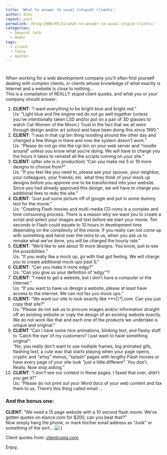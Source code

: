 ```yaml
---
title: 'What to answer to usual (stupid) clients:'
author: Alex
layout: post
permalink: /blog/2008/05/31/what-to-answer-to-usual-stupid-clients/
categories:
  - General talk
  - Humor
tags:
  - client
  - funny
  - quotes
---
```

# 

When working for a web development company you’ll often find yourself dealing with complex clients, or clients whose knowledge of what exactly is Internet and a website is close to nothing…  
This is a compilation of REALLY stupid client quotes, and what you or your company should answer:

1.  **CLIENT**: “I want everything to be bright blue and bright red.”  
    Us: “Light blue and fire engine red do not go well together (unless you’ve intentionally taken LSD and/or put on a pair of 3D glasses to watch Cat Women of the Moon.) Trust in the fact that we all went through design and/or art school and have been doing this since 1995.”
2.  **CLIENT**: “I was in that cgi bin thing noodling around the other day and changed a few things in there and now the system doesn’t work.”  
    Us: “Please do not go into the cgi-bin on your web server and “noodle around” unless you know what you’re doing. We will have to charge you the hours it takes to reinstall all the scripts running on your site.”
3.  **CLIENT**: (after site is in production) “Can you make me 5 or 10 more designs to choose from?”  
    Us: “If you feel like you need to, please ask your spouse, your neighbor, your colleagues, your friends, etc. what they think of your mock up designs before you approve one to be transformed into your website. Since you had already approved this design, we will have to charge you additional fees to redo the site.”
4.  **CLIENT**: “Just pull some picture off of google and put in some dummy text for the movie.”  
    Us: “Creating Flash movies and multi-media CD-roms is a complex and time consuming process. There is a reason why we want you to create a script and select your images and text before we start your movie. Ten seconds in Flash could equate to 10 hours in development time depending on the complexity of the movie. If you really can not come up with something and hand over the reins to us, when you ask us to remake what we’ve done, you will be charged the hourly rate.”
5.  **CLIENT**: “We’d like to see about 10 more designs. You know, just to see the possibilities.”  
    Us: “If you really like a mock up, go with that gut feeling. We will charge you to create additional mock ups past 5.”
6.  **CLIENT**: “Can you make it more edgy?”  
    Us: “Can you give us your definition of ‘edgy’”?
7.  **CLIENT**: “I need to get a website, but I don’t have a computer or the internet.”  
    Us: “If you want to have us design a website, please at least have access to the internet. We can not fax you mock ups.”
8.  **CLIENT**: “We want our site to look exactly like \*\*\*|\\*\**|.com. Can you just copy that site?”  
    Us: “Please do not ask us to procure images and/or information straight off an existing website or copy the design of an existing website exactly. We do not work like that and each one of the products we undertake is unique and original.”
9.  **CLIENT** “Can I have some nice animations, blinking text, and flashy stuff to ‘Catch the eye’ of my customers? I just want to have something original”:  
    “No, you really don’t want to use multiple frames, big animated gifs, flashing text, a cute wav that starts playing when your page opens, cryptic and “artsy” menus, “splash” pages with lengthy Flash movies or have every page of your site look “just a little different”. You don’t. Really. Now stop asking.”
10. **CLIENT**: “I don’t see our content in these pages. I faxed that over, didn’t you get it?”  
    Us: “Please do not print out your Word docs of your web content and fax them to us. There’s this thing called email …

### And the bonus one:

**CLIENT**: “We need a 15 page website with a 10 second flash movie. We’ve gotten quotes on elance.com for $200, can you beat that?”  
Now simply hang the phone, or mark his/her email address as “Junk” or something of the sort… ![:)][1] 

 [1]: http://urbanoalvarez.es/blog/wp-includes/images/smilies/icon_smile.gif

Client quotes from: [clientcopia.com][2]

 [2]: http://www.clientcopia.com/quotes.php

Enjoy,